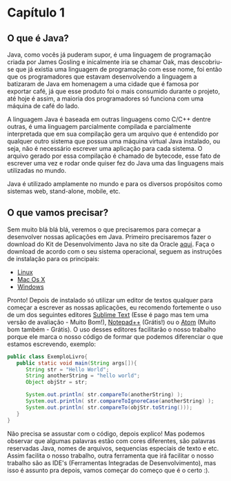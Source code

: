 # Capítulo 1

## O que é Java?

Java, como vocês já puderam supor, é uma linguagem de programação criada por James Gosling e inicalmente iria se chamar Oak, mas descobriu-se que já existia uma linguagem de programação com esse nome, foi então que os programadores que estavam desenvolvendo a linguagem a batizaram de Java em homenagem a uma cidade que é famosa por exportar café, já que esse produto foi o mais consumido durante o projeto, até hoje é assim, a maioria dos programadores só funciona com uma máquina de café do lado.

A linguagem Java é baseada em outras linguagens como C/C++ dentre outras, é uma linguagem parcialmente compilada e parcialmente interpretada que em sua compilação gera um arquivo que é entendido por qualquer outro sistema que possua uma máquina virtual Java instalado, ou seja, não é necessário escrever uma aplicação para cada sistema. O arquivo gerado por essa compilação é chamado de bytecode, esse fato de escrever uma vez e rodar onde quiser fez do Java uma das linguagens mais utilizadas no mundo.

Java é utilizado amplamente no mundo e para os diversos propósitos como sistemas web, stand-alone, mobile, etc.

## O que vamos precisar?

Sem muito blá blá blá, veremos o que precisaremos para começar a desenvolver nossas aplicações em Java. Primeiro precisaremos fazer o download do Kit de Desenvolvimento Java no site da Oracle [aqui](http://www.oracle.com/technetwork/pt/java/javase/downloads/jdk8-downloads-2133151.html). Faça o download de acordo com o seu sistema operacional, seguem as instruções de instalação para os principais:

* [Linux](http://lmgtfy.com/?q=Como+instalar+java+jdk+no+Linux)
* [Mac Os X](http://lmgtfy.com/?q=Como+instalar+java+jdk+no+Mac)
* [Windows](http://lmgtfy.com/?q=Como+instalar+java+jdk+no+Windows)

Pronto! Depois de instalado só utilizar um editor de textos qualquer para começar a escrever as nossas aplicações, eu recomendo fortemente o uso de um dos seguintes editores [Sublime Text](sublimetext.com) (Esse é pago mas tem uma versão de avaliação - Muito Bom!), [Notepad++](https://notepad-plus-plus.org/) (Grátis!) ou o [Atom](https://atom.io/) (Muito bom também - Grátis). O uso desses editores facilitarão o nosso trabalho porque ele marca o nosso código de formar que podemos diferenciar o que estamos escrevendo, exemplo:

```java
public class ExemploLivro{
   public static void main(String args[]){
      String str = "Hello World";
      String anotherString = "hello world";
      Object objStr = str;

      System.out.println( str.compareTo(anotherString) );
      System.out.println( str.compareToIgnoreCase(anotherString) );
      System.out.println( str.compareTo(objStr.toString()));
   }
}
```

Não precisa se assustar com o código, depois explico! Mas podemos observar que algumas palavras estão com cores diferentes, são palavras reservadas Java, nomes de arquivos, sequencias especiais de texto e etc. Assim facilita o nosso trabalho, outra ferramenta que irá facilitar o nosso trabalho são as IDE's (Ferramentas Integradas de Desenvolvimento), mas isso é assunto pra depois, vamos começar do começo que é o certo :).
